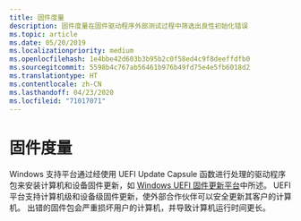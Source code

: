 ```yaml
---
title: 固件度量
description: 固件度量在固件驱动程序外部测试过程中筛选出良性初始化错误
ms.topic: article
ms.date: 05/20/2019
ms.localizationpriority: medium
ms.openlocfilehash: 1e4bbe42d603b3b95b2c0f58ed4c9f8deeffdfb0
ms.sourcegitcommit: 5598b4c767ab56461b976b49fd75e4e5fb6018d2
ms.translationtype: HT
ms.contentlocale: zh-CN
ms.lasthandoff: 04/23/2020
ms.locfileid: "71017071"
---
```

# <a name="firmware-measures"></a>固件度量

Windows 支持平台通过经使用 UEFI Update Capsule 函数进行处理的驱动程序包来安装计算机和设备固件更新，如 [Windows UEFI 固件更新平台](https://docs.microsoft.com/windows-hardware/drivers/bringup/windows-uefi-firmware-update-platform)中所述。 UEFI 平台支持计算机级和设备级固件更新，使外部合作伙伴可以安全更新其客户的计算机。 出错的固件包会严重损坏用户的计算机，并导致计算机运行时间更长。
